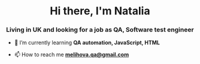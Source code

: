 <h1 align="center">Hi there, I'm Natalia </h1>
<h3 align="center">Living in UK and looking for a job as QA, Software test engineer</h3>



- 🌱 I’m currently learning **QA automation, JavaScript, HTML**

- 📫 How to reach me **melihova.qa@gmail.com**

